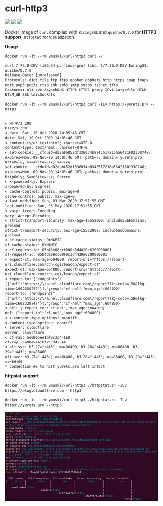 # curl-http3
[![](https://img.shields.io/docker/cloud/build/ymuski/curl-http3?style=flat-square)](https://hub.docker.com/r/ymuski/curl-http3)
[![](https://img.shields.io/docker/cloud/automated/ymuski/curl-http3?style=flat-square)](https://hub.docker.com/r/ymuski/curl-http3)
[![](https://img.shields.io/docker/pulls/ymuski/curl-http3?style=flat-square)](https://hub.docker.com/r/ymuski/curl-http3)

Docker image of `curl` compiled with  `BoringSSL` and `quiche/0.7.0` for **HTTP3 support**, `httpstat` for visualization.

**Usage**

`docker run -it --rm ymuski/curl-http3 curl -V`
```
curl 7.76.0-DEV (x86_64-pc-linux-gnu) libcurl/7.76.0-DEV BoringSSL quiche/0.7.0
Release-Date: [unreleased]
Protocols: dict file ftp ftps gopher gophers http https imap imaps mqtt pop3 pop3s rtsp smb smbs smtp smtps telnet tftp 
Features: alt-svc AsynchDNS HTTP3 HTTPS-proxy IPv6 Largefile NTLM NTLM_WB SSL UnixSockets
```

`docker run -it --rm ymuski/curl-http3 curl -ILv https://yurets.pro --http3`

```

< HTTP/3 200
HTTP/3 200
< date: Sat, 10 Oct 2020 14:05:46 GMT
date: Sat, 10 Oct 2020 14:05:46 GMT
< content-type: text/html; charset=UTF-8
content-type: text/html; charset=UTF-8
< set-cookie: __cfduid=d02abb852df336034b8943517216a56421602338746; expires=Mon, 09-Nov-20 14:05:46 GMT; path=/; domain=.yurets.pro; HttpOnly; SameSite=Lax; Secure
set-cookie: __cfduid=d02abb852df336034b8943517216a56421602338746; expires=Mon, 09-Nov-20 14:05:46 GMT; path=/; domain=.yurets.pro; HttpOnly; SameSite=Lax; Secure
< x-powered-by: Express
x-powered-by: Express
< cache-control: public, max-age=0
cache-control: public, max-age=0
< last-modified: Sun, 03 May 2020 17:51:55 GMT
last-modified: Sun, 03 May 2020 17:51:55 GMT
< vary: Accept-Encoding
vary: Accept-Encoding
< strict-transport-security: max-age=15552000; includeSubDomains; preload
strict-transport-security: max-age=15552000; includeSubDomains; preload
< cf-cache-status: DYNAMIC
cf-cache-status: DYNAMIC
< cf-request-id: 05b46e08cc0000c3d4420e6200000001
cf-request-id: 05b46e08cc0000c3d4420e6200000001
< expect-ct: max-age=604800, report-uri="https://report-uri.cloudflare.com/cdn-cgi/beacon/expect-ct"
expect-ct: max-age=604800, report-uri="https://report-uri.cloudflare.com/cdn-cgi/beacon/expect-ct"
< report-to: {"endpoints":[{"url":"https:\/\/a.nel.cloudflare.com\/report?lkg-colo=158&lkg-time=1602338747"}],"group":"cf-nel","max_age":604800}
report-to: {"endpoints":[{"url":"https:\/\/a.nel.cloudflare.com\/report?lkg-colo=158&lkg-time=1602338747"}],"group":"cf-nel","max_age":604800}
< nel: {"report_to":"cf-nel","max_age":604800}
nel: {"report_to":"cf-nel","max_age":604800}
< x-content-type-options: nosniff
x-content-type-options: nosniff
< server: cloudflare
server: cloudflare
< cf-ray: 5e00e5ee1bf8c3d4-LED
cf-ray: 5e00e5ee1bf8c3d4-LED
< alt-svc: h3-27=":443"; ma=86400, h3-28=":443"; ma=86400, h3-29=":443"; ma=86400
alt-svc: h3-27=":443"; ma=86400, h3-28=":443"; ma=86400, h3-29=":443"; ma=86400
* Connection #0 to host yurets.pro left intact
```

**httpstat support**

`docker run -it --rm ymuski/curl-http3 ./httpstat.sh -ILv https://blog.cloudflare.com --http3`

`docker run -it --rm ymuski/curl-http3 ./httpstat.sh -ILv https://yurets.pro --http3`

![](httpstat.png?raw=true "HTTPSTAT H3")